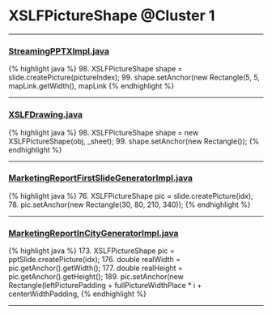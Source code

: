 # XSLFPictureShape @Cluster 1

***

### [StreamingPPTXImpl.java](https://searchcode.com/codesearch/view/76071743/)
{% highlight java %}
98. XSLFPictureShape shape = slide.createPicture(pictureIndex);
99. shape.setAnchor(new Rectangle(5, 5, mapLink.getWidth(), mapLink
{% endhighlight %}

***

### [XSLFDrawing.java](https://searchcode.com/codesearch/view/97406826/)
{% highlight java %}
98. XSLFPictureShape shape = new XSLFPictureShape(obj, _sheet);
99. shape.setAnchor(new Rectangle());
{% endhighlight %}

***

### [MarketingReportFirstSlideGeneratorImpl.java](https://searchcode.com/codesearch/view/92131912/)
{% highlight java %}
76. XSLFPictureShape pic = slide.createPicture(idx);
78. pic.setAnchor(new Rectangle(30, 80, 210, 340));
{% endhighlight %}

***

### [MarketingReportInCityGeneratorImpl.java](https://searchcode.com/codesearch/view/92131916/)
{% highlight java %}
173. XSLFPictureShape pic = pptSlide.createPicture(idx);
176. double realWidth = pic.getAnchor().getWidth();
177. double realHeight = pic.getAnchor().getHeight();
189. pic.setAnchor(new Rectangle(leftPicturePadding + fullPictureWidthPlace * i + centerWidthPadding,
{% endhighlight %}

***

